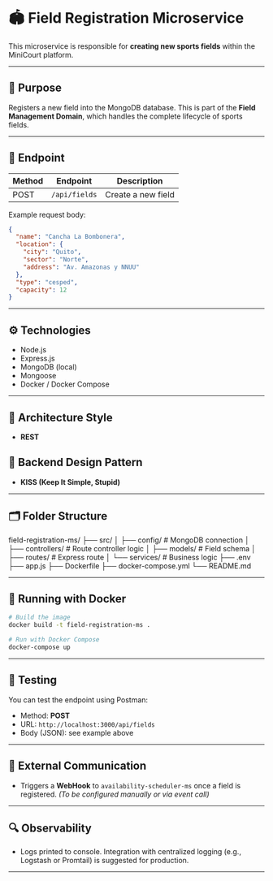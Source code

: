 # 🏟️ Field Registration Microservice

This microservice is responsible for **creating new sports fields** within the MiniCourt platform.

---

## 📌 Purpose
Registers a new field into the MongoDB database. This is part of the **Field Management Domain**, which handles the complete lifecycle of sports fields.

---

## 🔗 Endpoint

| Method | Endpoint | Description       |
|--------|----------|-------------------|
| POST   | `/api/fields` | Create a new field |

Example request body:
```json
{
  "name": "Cancha La Bombonera",
  "location": {
    "city": "Quito",
    "sector": "Norte",
    "address": "Av. Amazonas y NNUU"
  },
  "type": "cesped",
  "capacity": 12
}
```

---

## ⚙️ Technologies

- Node.js
- Express.js
- MongoDB (local)
- Mongoose
- Docker / Docker Compose

---

## 🧱 Architecture Style

- **REST**

## 🧩 Backend Design Pattern

- **KISS (Keep It Simple, Stupid)**

---

## 🗂️ Folder Structure

field-registration-ms/
├── src/
│   ├── config/          # MongoDB connection
│   ├── controllers/     # Route controller logic
│   ├── models/          # Field schema
│   ├── routes/          # Express route
│   └── services/        # Business logic
├── .env
├── app.js
├── Dockerfile
├── docker-compose.yml
└── README.md

---

## 🐳 Running with Docker

```bash
# Build the image
docker build -t field-registration-ms .

# Run with Docker Compose
docker-compose up
```

---

## 🧪 Testing

You can test the endpoint using Postman:

- Method: **POST**
- URL: `http://localhost:3000/api/fields`
- Body (JSON): see example above

---

## 📡 External Communication

- Triggers a **WebHook** to `availability-scheduler-ms` once a field is registered. *(To be configured manually or via event call)*

---

## 🔍 Observability

- Logs printed to console. Integration with centralized logging (e.g., Logstash or Promtail) is suggested for production.

---




